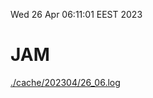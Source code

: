 Wed 26 Apr 06:11:01 EEST 2023
# JAM
<a href='./cache/202304/26_06.log'>./cache/202304/26_06.log</a>
